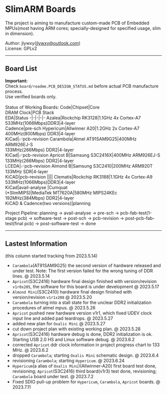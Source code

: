 # SlimARM Boards

The project is aiming to manufacture custom-made PCB of Embedded MPUs(most having ARM cores; specially-designed for specified usage, slim in dimension).<br>

Author: jlywxy(jlywxy@outlook.com)<br>
License: GPLv2<br>

- --

## Board List

<b>Important:</b><br>
Check `board/readme.PCB_DESIGN_STATUS.md` before actual PCB manufacture process. <br>Use verified boards only.
<br>
<br>
Status of Working Boards:
Code|Chipset|Core<br>DRAM Clock|PCB Stack<br>EDA|Status
-|-|-|-|-
Azalea|Rockchip RK3128|1.1GHz 4x Cortex-A7<br>533MHz(1066Mbps)DDR3|4-layer<br>Cadence|pre-sch
Hypericum|Allwinner A20|1.2GHz 2x Cortex-A7<br>400MHz(800Mbps) DDR3|4-layer<br>KiCad|✅pcb-revision
Carambola|Atmel AT91SAM9G25|400MHz ARM926EJ-S<br>133MHz(266Mbps) DDR2|4-layer<br>KiCad|✅pcb-revision
Apricot B|Samsung S3C2416X|400MHz ARM926EJ-S<br>133MHz(266Mbps) DDR2|4-layer<br>LCEDA|✅pcb-revision
Almond B|Samsung S3C2410|200MHz ARM920T<br>133MHz SDR|4-layer<br>KiCAD|pcb-revision
||||
Clematis|Rockchip RK3188|1.1GHz 4x Cortex-A9<br>533MHz(1066Mbps)DDR3|4-layer<br>KiCad|avail-analyse
|Cumquat<br>(*SlimMIPS)|MediaTek MT7620A|580MHz MIPS24KEc<br>192MHz(384Mbps) DDR2|4-layer<br>KiCAD & Cadence(two versions)|planning

Project Pipeline: planning -> avail-analyse -> pre-sch -> pcb-fab-test(1-stage pcb) -> software-test  -> post-sch -> pcb-revision -> post-pcb-fab-test(final pcb) -> post-software-test -> done

- --
## Lastest Information
(this column started tracking from 2023.5.14)
* `Carambola`(AT91SAM9G25) the second version of hardware released and under test. Note: The first version failed for the wrong tuning of DDR lines. @ 2023.5.14
* `Apricot`(S3C2416) hardware final design finished with version/revision `v1r0x205`, the software for this board is under development @ 2023.5.17
* `Almond Mini`(S3C2410) hardware final design finished with version/revision `v1r1x208` @ 2023.5.20
* `Carambola` turning into a stall state for the unclear DDR2 initialization procedures of atmel mpus. @ 2023.5.26
* `Apricot` pushed new hardware version v1r1, which fixed UDEV clock input line and added pad teardrops. @ 2023.5.27
* added new plan for `Oxalis Mini` @ 2023.5.27
* cut down project plan with existing working plan. @ 2023.5.28
* `Apricot`(S3C2416) hardware debug is done, DDR2 initialization is ok. Starting USB 2.0 HS and Linux software debug. @ 2023.6.2
* corrected `Apricot` ddr clock information in project progress chart to 133 MHz. @ 2023.6.2
* dropped `Carambola`; starting `Oxalis Mini` schematic design. @ 2023.6.4
* revisioning `Carambola`; starting `Hypericum`. @ 2023.6.24
* `Hypericum`(a alias of `Oxalis Mini`)(Allwinner-A20) first board test done, revisioning; `Apricot`(S3C2416) third board(v1r3) test done, revisioning; `Carambola` board under test. @ 2023.7.2
* Fixed SDIO pull-up problem for `Hypericum`, `Carambola`, `Apricot` boards. @ 2023.7.11


